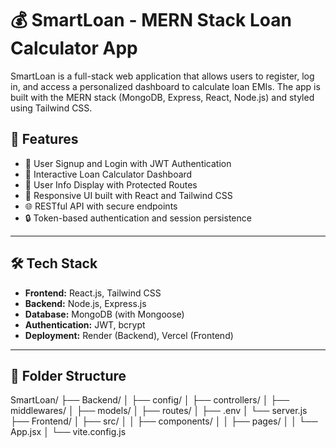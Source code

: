 # 💰 SmartLoan - MERN Stack Loan Calculator App

SmartLoan is a full-stack web application that allows users to register, log in, and access a personalized dashboard to calculate loan EMIs. The app is built with the MERN stack (MongoDB, Express, React, Node.js) and styled using Tailwind CSS.

## 🚀 Features

- 🔐 User Signup and Login with JWT Authentication
- 🧮 Interactive Loan Calculator Dashboard
- 🧾 User Info Display with Protected Routes
- 📱 Responsive UI built with React and Tailwind CSS
- 🌐 RESTful API with secure endpoints
- 🔒 Token-based authentication and session persistence

---

## 🛠️ Tech Stack

- **Frontend:** React.js, Tailwind CSS
- **Backend:** Node.js, Express.js
- **Database:** MongoDB (with Mongoose)
- **Authentication:** JWT, bcrypt
- **Deployment:** Render (Backend), Vercel (Frontend)

---

## 📂 Folder Structure

SmartLoan/
├── Backend/
│ ├── config/
│ ├── controllers/
│ ├── middlewares/
│ ├── models/
│ ├── routes/
│ ├── .env
│ └── server.js
├── Frontend/
│ ├── src/
│ │ ├── components/
│ │ ├── pages/
│ │ └── App.jsx
│ └── vite.config.js
